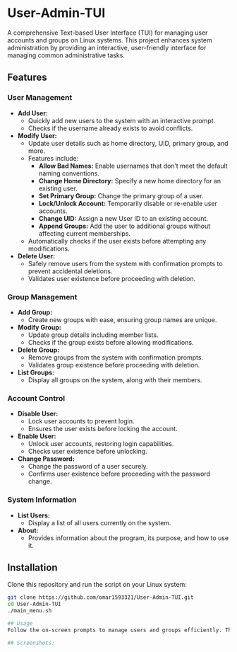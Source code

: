 # User-Admin-TUI
A comprehensive Text-based User Interface (TUI) for managing user accounts and groups on Linux systems. This project enhances system administration by providing an interactive, user-friendly interface for managing common administrative tasks.
## Features

### User Management
- **Add User:** 
  - Quickly add new users to the system with an interactive prompt.
  - Checks if the username already exists to avoid conflicts.
- **Modify User:**
  - Update user details such as home directory, UID, primary group, and more.
  - Features include:
    - **Allow Bad Names:** Enable usernames that don’t meet the default naming conventions.
    - **Change Home Directory:** Specify a new home directory for an existing user.
    - **Set Primary Group:** Change the primary group of a user.
    - **Lock/Unlock Account:** Temporarily disable or re-enable user accounts.
    - **Change UID:** Assign a new User ID to an existing account.
    - **Append Groups:** Add the user to additional groups without affecting current memberships.
  - Automatically checks if the user exists before attempting any modifications.
- **Delete User:**
  - Safely remove users from the system with confirmation prompts to prevent accidental deletions.
  - Validates user existence before proceeding with deletion.

### Group Management
- **Add Group:**
  - Create new groups with ease, ensuring group names are unique.
- **Modify Group:**
  - Update group details including member lists.
  - Checks if the group exists before allowing modifications.
- **Delete Group:**
  - Remove groups from the system with confirmation prompts.
  - Validates group existence before proceeding with deletion.
- **List Groups:**
  - Display all groups on the system, along with their members.

### Account Control
- **Disable User:**
  - Lock user accounts to prevent login.
  - Ensures the user exists before locking the account.
- **Enable User:**
  - Unlock user accounts, restoring login capabilities.
  - Checks user existence before unlocking.
- **Change Password:**
  - Change the password of a user securely.
  - Confirms user existence before proceeding with the password change.


### System Information
- **List Users:**
  - Display a list of all users currently on the system.
- **About:**
  - Provides information about the program, its purpose, and how to use it.

## Installation
Clone this repository and run the script on your Linux system:

```bash
git clone https://github.com/omar1593321/User-Admin-TUI.git
cd User-Admin-TUI
./main_menu.sh

## Usage
Follow the on-screen prompts to manage users and groups efficiently. The menu-driven interface guides you through each step, ensuring a smooth and error-free experience.

## Screenshots:
